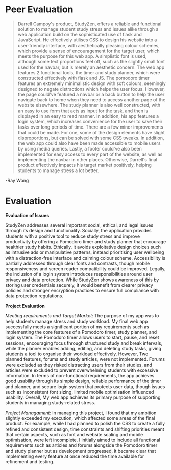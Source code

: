 # Peer Evaluation

> Darrell Campoy's product, StudyZen, offers a reliable and functional solution to manage student study stress and issues alike through a web application build on the sophisticated use of flask and JavaScript. He effectively utilises CSS to design his website into a user-friendly interface, with aesthetically pleasing colour schemes, which provide a sense of encouragement for the target user, which meets the purpose for this web app. A simplistic font is used, although some text proportions feel off, such as the slightly small font used for the navbar, but is merely an aesthetic concern.
The web app features 2 functional tools, the timer and study planner, which were constructed effectively with flask and JS. The pomodoro timer features an extremely minimalistic design with soft colours, seemingly designed to negate distractions which helps the user focus. However, the page could've featured a navbar or a back button to help the user navigate back to home when they need to access another page of the website elsewhere. The study planner is also well constructed, with an easy to use form that acts as input for the task, and then is displayed in an easy to read manner. In addition, his app features a login system, which increases convenience for the user to save their tasks over long periods of time.
There are a few minor improvements that could be made. For one, some of the design elements have slight disproportions, but can be solved with some CSS tweaks. In addition, the web app could also have been made accessible to mobile users by using media queries. Lastly, a footer could've also been implemented for easy access to every part of the website, as well as implementing the navbar in other places. Otherwise, Darrell's final product effectively impacts his target market positively, helping students to manage stress a lot better.

-Ray Wong

# Evaluation

**Evaluation of Issues**

StudyZen addresses several important social, ethical, and legal issues through its design and functionality. Socially, the application provides students with a positive tool to reduce study stress and improve productivity by offering a Pomodoro timer and study planner that encourage healthier study habits. Ethically, it avoids exploitative design choices such as intrusive ads or manipulative patterns, instead prioritising user wellbeing with a distraction-free interface and calming colour scheme. Accessibility is partially addressed through clear fonts and contrasts, though mobile responsiveness and screen reader compatibility could be improved. Legally, the inclusion of a login system introduces responsibilities around user privacy and data protection. While StudyZen shows awareness of this by storing user credentials securely, it would benefit from clearer privacy policies and stronger encryption practices to ensure full compliance with data protection regulations.

**Project Evaluation**

*Meeting requirements and Target Market*:
The purpose of my app was to help students manage stress and study workload. My final web app successfully meets a significant portion of my requirements such as implementing the core features of a Pomodoro timer, study planner, and login system. The Pomodoro timer allows users to start, pause, and reset sessions, encouraging focus through structured study and break intervals, while the planner enables adding, editing, and deleting study tasks, giving students a tool to organise their workload effectively. However, Two planned features, forums and study articles, were not implemented. Forums were excluded as they risked distracting users from their studies, and articles were excluded to prevent overwhelming students with excessive information. In terms of non-functional requirements, the app achieves good usability through its simple design, reliable performance of the timer and planner, and secure login system that protects user data, though issues such as inconsistent font sizing, limited mobile optimisation influenced usability. Overall, My web app achieves its primary purpose of supporting students in managing study-related stress.

*Project Managament:*
In managing this project, I found that my ambition slightly exceeded my execution, which affected some areas of the final product. For example, while I had planned to polish the CSS to create a fully refined and consistent design, time constraints and shifting priorities meant that certain aspects, such as font and website scaling and mobile optimisation, were left incomplete. I initially aimed to include all functional requirements such as articles and forums alongside the Pomodoro timer and study planner but as development progressed, it became clear that implementing every feature at once reduced the time available for refinement and testing. 



